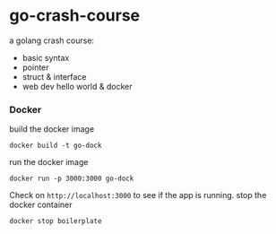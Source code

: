 # go-crash-course
a golang crash course:

- basic syntax
- pointer
- struct & interface
- web dev hello world & docker

### Docker
build the docker image
```
docker build -t go-dock
```
run the docker image
```
docker run -p 3000:3000 go-dock
```
Check on `http://localhost:3000` to see if the app is running.
stop the docker container
```
docker stop boilerplate
```
